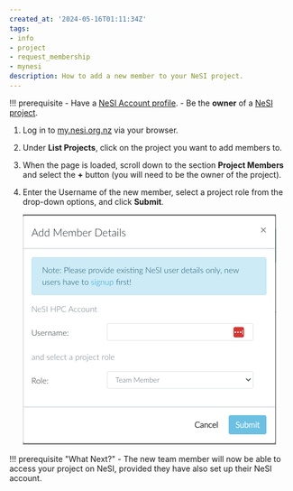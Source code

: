 ```yaml
---
created_at: '2024-05-16T01:11:34Z'
tags:
- info
- project
- request_membership
- mynesi
description: How to add a new member to your NeSI project.
---
```


!!! prerequisite
    - Have a [NeSI Account profile](./Creating_a_NeSI_Account_Profile.md).
    - Be the **owner** of a [NeSI project](./Applying_for_a_new_NeSI_project.md).

1. Log in to [my.nesi.org.nz](https://my.nesi.org.nz/) via your browser.
2. Under **List Projects**, click on the project you want to add members to.
3. When the page is loaded, scroll down to the section **Project Members** and select the **+** button (you will need to be the owner of the project).
4. Enter the Username of the new member, select a project role from the drop-down options, and click **Submit**.

   ![Adding_Members.png](../../assets/images/Adding_Members.png)

!!! prerequisite "What Next?"
    - The new team member will now be able to access your project on NeSI, provided they have also set up their NeSI account.
